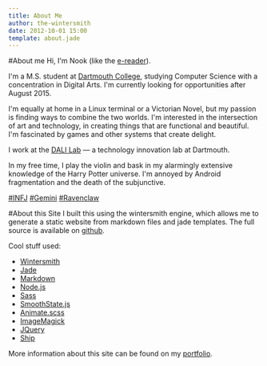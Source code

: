 ```yaml
---
title: About Me
author: the-wintersmith
date: 2012-10-01 15:00
template: about.jade
---
```


#About me
Hi, I'm Nook (like the [e-reader](http://nook.com)). 

I'm a M.S. student at [Dartmouth College](http://www.dartmouth.edu/), studying Computer Science with a concentration in Digital Arts.   I'm currently looking for opportunities after August 2015. 

I'm equally at home in a Linux terminal or a Victorian Novel, but my passion is finding ways to combine the two worlds.  I'm interested in the intersection of art and technology, in creating things that are functional and beautiful.  I'm fascinated by games and other systems that create delight.

I work at the [DALI Lab](http://dali.dartmouth.edu) — a technology innovation lab at Dartmouth.

In my free time, I play the violin and bask in my alarmingly extensive knowledge of the Harry Potter universe.  I'm annoyed by Android fragmentation and the death of the subjunctive.

[\#INFJ](http://en.wikipedia.org/wiki/INFJ) [\#Gemini](http://en.wikipedia.org/wiki/Gemini_%28astrology%29) [\#Ravenclaw](http://harrypotter.wikia.com/wiki/Ravenclaw)

#About this Site
I built this using the wintersmith engine, which allows me to generate a static website from markdown files and jade templates.  The full source is available on [github](https://github.com/harquail/portfolio-wintersmith).  
  
Cool stuff used:
* [Wintersmith](http://wintersmith.io)
* [Jade](http://jade-lang.com/)
* [Markdown](https://markdown.github.io/)
* [Node.js](http://nodejs.org/)
* [Sass](http://sass-lang.com/)
* [SmoothState.js](https://weblinc.github.io/jquery.smoothState.js/)
* [Animate.scss](https://github.com/geoffgraham/animate.scss)
* [ImageMagick](http://www.imagemagick.org/)
* [JQuery](https://jquery.com/)
* [Ship](https://github.com/carrot/ship)

More information about this site can be found on my [portfolio](/portfolio/harquail.com/).



